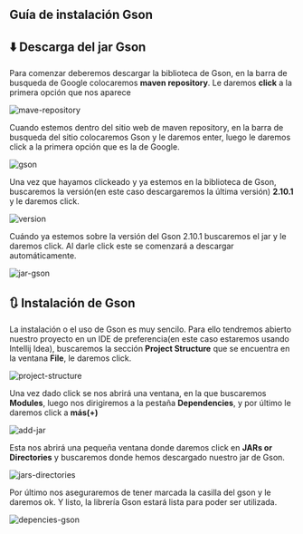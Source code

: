 ## Guía de instalación Gson

## ⬇️ Descarga del jar Gson

Para comenzar deberemos descargar la biblioteca de Gson, en la barra de busqueda de Google colocaremos <strong>maven repository</strong>. Le daremos <strong>click</strong> a la primera opción que nos aparece

![mave-repository](https://github.com/QuinSDev/currency-converter/assets/132032504/fe352d08-30c8-45cf-84d8-3112381192c3)

Cuando estemos dentro del sitio web de maven repository, en la barra de busqueda del sitio colocaremos Gson y le daremos enter, luego le daremos click a la primera opción que es la de Google.

![gson](https://github.com/QuinSDev/currency-converter/assets/132032504/7ce2aa26-3f94-4835-b5ba-5e7885f139eb)

Una vez que hayamos clickeado y ya estemos en la biblioteca de Gson, buscaremos la versión(en este caso descargaremos la última versión) <strong>2.10.1</strong> y le daremos click.

![version](https://github.com/QuinSDev/currency-converter/assets/132032504/24ccee80-55a1-457e-a9ec-c1320dbfc662)

Cuándo ya estemos sobre la versión del Gson 2.10.1 buscaremos el jar y le daremos click. Al darle click este se comenzará a descargar automáticamente.

![jar-gson](https://github.com/QuinSDev/currency-converter/assets/132032504/0b30fe3e-dd04-4d67-b6fa-881a5a3653a9)


## 🔃 Instalación de Gson
La instalación o el uso de Gson es muy sencilo. Para ello tendremos abierto nuestro proyecto en un IDE de preferencia(en este caso estaremos usando Intellij Idea), buscaremos la sección 
<strong>Project Structure</strong> que se encuentra en la ventana <strong>File</strong>, le daremos click.

![project-structure](https://github.com/QuinSDev/currency-converter/assets/132032504/5ef8acaf-dfe1-46c8-be28-65520f35d78a)

Una vez dado click se nos abrirá una ventana, en la que buscaremos <strong>Modules</strong>, luego nos dirigiremos a la pestaña <strong>Dependencies</strong>, y por último le daremos click a 
<strong>más(+)</strong>

![add-jar](https://github.com/QuinSDev/currency-converter/assets/132032504/a4aa9dce-5607-4326-8ad5-1614bab88197)

Esta nos abrirá una pequeña ventana donde daremos click en <strong>JARs or Directories</strong> y buscaremos donde hemos descargado nuestro jar de Gson.

![jars-directories](https://github.com/QuinSDev/currency-converter/assets/132032504/d0080a8d-878a-475c-b804-2ad819d77ebd)

Por último nos aseguraremos de tener marcada la casilla del gson y le daremos ok. Y listo, la librería Gson estará lista para poder ser utilizada.

![depencies-gson](https://github.com/QuinSDev/currency-converter/assets/132032504/772b0d86-76db-402a-a527-71b1932995f6)

